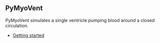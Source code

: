 ## PyMyoVent ##

PyMyoVent simulates a single ventricle pumping blood around a closed circulation.

+ [Getting started](,,/pages/getting_started/getting_started.html)
